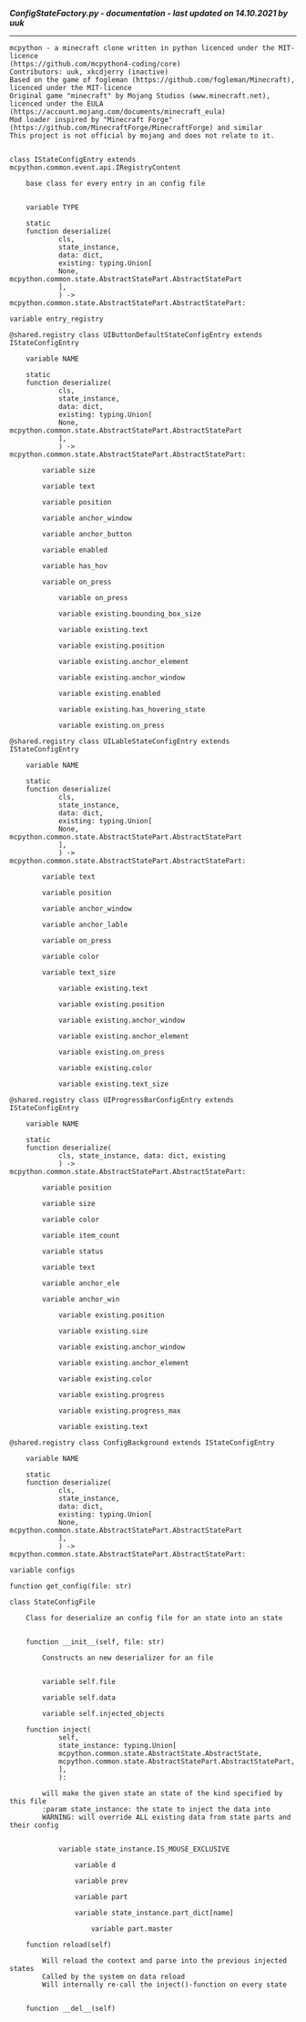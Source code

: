 ***ConfigStateFactory.py - documentation - last updated on 14.10.2021 by uuk***
___

    mcpython - a minecraft clone written in python licenced under the MIT-licence 
    (https://github.com/mcpython4-coding/core)
    Contributors: uuk, xkcdjerry (inactive)
    Based on the game of fogleman (https://github.com/fogleman/Minecraft), licenced under the MIT-licence
    Original game "minecraft" by Mojang Studios (www.minecraft.net), licenced under the EULA
    (https://account.mojang.com/documents/minecraft_eula)
    Mod loader inspired by "Minecraft Forge" (https://github.com/MinecraftForge/MinecraftForge) and similar
    This project is not official by mojang and does not relate to it.


    class IStateConfigEntry extends mcpython.common.event.api.IRegistryContent
        
        base class for every entry in an config file


        variable TYPE

        static
        function deserialize(
                cls,
                state_instance,
                data: dict,
                existing: typing.Union[
                None, mcpython.common.state.AbstractStatePart.AbstractStatePart
                ],
                ) -> mcpython.common.state.AbstractStatePart.AbstractStatePart:

    variable entry_registry

    @shared.registry class UIButtonDefaultStateConfigEntry extends IStateConfigEntry

        variable NAME

        static
        function deserialize(
                cls,
                state_instance,
                data: dict,
                existing: typing.Union[
                None, mcpython.common.state.AbstractStatePart.AbstractStatePart
                ],
                ) -> mcpython.common.state.AbstractStatePart.AbstractStatePart:

            variable size

            variable text

            variable position

            variable anchor_window

            variable anchor_button

            variable enabled

            variable has_hov

            variable on_press

                variable on_press

                variable existing.bounding_box_size

                variable existing.text

                variable existing.position

                variable existing.anchor_element

                variable existing.anchor_window

                variable existing.enabled

                variable existing.has_hovering_state

                variable existing.on_press

    @shared.registry class UILableStateConfigEntry extends IStateConfigEntry

        variable NAME

        static
        function deserialize(
                cls,
                state_instance,
                data: dict,
                existing: typing.Union[
                None, mcpython.common.state.AbstractStatePart.AbstractStatePart
                ],
                ) -> mcpython.common.state.AbstractStatePart.AbstractStatePart:

            variable text

            variable position

            variable anchor_window

            variable anchor_lable

            variable on_press

            variable color

            variable text_size

                variable existing.text

                variable existing.position

                variable existing.anchor_window

                variable existing.anchor_element

                variable existing.on_press

                variable existing.color

                variable existing.text_size

    @shared.registry class UIProgressBarConfigEntry extends IStateConfigEntry

        variable NAME

        static
        function deserialize(
                cls, state_instance, data: dict, existing
                ) -> mcpython.common.state.AbstractStatePart.AbstractStatePart:

            variable position

            variable size

            variable color

            variable item_count

            variable status

            variable text

            variable anchor_ele

            variable anchor_win

                variable existing.position

                variable existing.size

                variable existing.anchor_window

                variable existing.anchor_element

                variable existing.color

                variable existing.progress

                variable existing.progress_max

                variable existing.text

    @shared.registry class ConfigBackground extends IStateConfigEntry

        variable NAME

        static
        function deserialize(
                cls,
                state_instance,
                data: dict,
                existing: typing.Union[
                None, mcpython.common.state.AbstractStatePart.AbstractStatePart
                ],
                ) -> mcpython.common.state.AbstractStatePart.AbstractStatePart:

    variable configs

    function get_config(file: str)

    class StateConfigFile
        
        Class for deserialize an config file for an state into an state


        function __init__(self, file: str)
            
            Constructs an new deserializer for an file


            variable self.file

            variable self.data

            variable self.injected_objects

        function inject(
                self,
                state_instance: typing.Union[
                mcpython.common.state.AbstractState.AbstractState,
                mcpython.common.state.AbstractStatePart.AbstractStatePart,
                ],
                ):
            
            will make the given state an state of the kind specified by this file
            :param state_instance: the state to inject the data into
            WARNING: will override ALL existing data from state parts and their config


                variable state_instance.IS_MOUSE_EXCLUSIVE

                    variable d

                    variable prev

                    variable part

                    variable state_instance.part_dict[name]

                        variable part.master

        function reload(self)
            
            Will reload the context and parse into the previous injected states
            Called by the system on data reload
            Will internally re-call the inject()-function on every state


        function __del__(self)